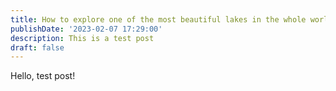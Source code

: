 ```yaml
---
title: How to explore one of the most beautiful lakes in the whole world
publishDate: '2023-02-07 17:29:00'
description: This is a test post
draft: false
---
```


Hello, test post!
